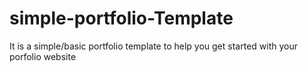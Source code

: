 # simple-portfolio-Template
It is a simple/basic portfolio template to help you get started with your porfolio website
